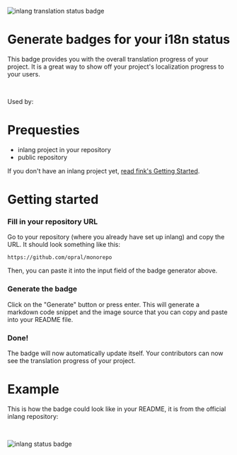 ![inlang translation status badge](https://cdn.jsdelivr.net/gh/opral/monorepo@main/inlang/source-code/badge/assets/images/badge-header.png)

# Generate badges for your i18n status

This badge provides you with the overall translation progress of your project. It is a great way to show off your project's localization progress to your users.

<inlang-badge-generator></inlang-badge-generator>

<br />

Used by:

<doc-proof organisations="appflowy, osmosis, pokemonautochess, frigate"></doc-proof>

# Prequesties

- inlang project in your repository
- public repository

If you don't have an inlang project yet, [read fink's Getting Started](/m/tdozzpar/app-inlang-finklocalizationeditor#lets-get-started).

# Getting started

### Fill in your repository URL

Go to your repository (where you already have set up inlang) and copy the URL. It should look something like this:

```text
https://github.com/opral/monorepo
```

Then, you can paste it into the input field of the badge generator above.

### Generate the badge

Click on the "Generate" button or press enter. This will generate a markdown code snippet and the image source that you can copy and paste into your README file.

### Done!

The badge will now automatically update itself. Your contributors can now see the translation progress of your project.

# Example

This is how the badge could look like in your README, it is from the official inlang repository:

<br />

![inlang status badge](https://inlang.com/badge?url=github.com/opral/monorepo)
